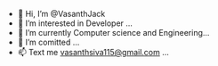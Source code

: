 - 👋 Hi, I’m @VasanthJack
- 👀 I’m interested in Developer ...
- 🌱 I’m currently Computer science and Engineering...
- 💞️ I’m comitted ...
- 📫 Text me vasanthsiva115@gmail.com ...

<!---
VasanthJack/VasanthJack is a ✨ special ✨ repository because its `README.md` (this file) appears on your GitHub profile.
You can click the Preview link to take a look at your changes.
--->
